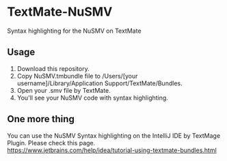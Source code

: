# TextMate-NuSMV

Syntax highlighting for the NuSMV on TextMate

## Usage

1. Download this repository.
2. Copy NuSMV.tmbundle file to /Users/[your username]/Library/Application Support/TextMate/Bundles.
3. Open your .smv file by TextMate.
4. You'll see your NuSMV code with syntax highlighting.

## One more thing

You can use the NuSMV Syntax highlighting on the IntelliJ IDE by TextMage Plugin.
Please check this page. https://www.jetbrains.com/help/idea/tutorial-using-textmate-bundles.html
